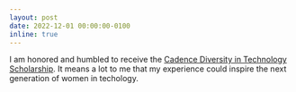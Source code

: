 ```yaml
---
layout: post
date: 2022-12-01 00:00:00-0100
inline: true
---
```


I am honored and humbled to receive the [Cadence Diversity in Technology Scholarship](https://www.cadence.com/ko_KR/home/company/cadence-academic-network/diversity-in-tech-scholarship.html). It means a lot to me that my experience could inspire the next generation of women in techology.
